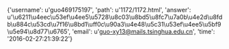 {'username': u'guo469175197', 'path': u'1172/1172.html', 'answer': u'\u6211\u4eec\u53ef\u4ee5\u5728\u8c03\u8bd5\u8fc7\u7a0b\u4e2d\u8fdb\u884c\u53cd\u7f16\u8bd1\uff0c\u90a3\u4e48\u5c31\u53ef\u4ee5\u5bf9\u5e94\u8d77\u6765', 'email': u'guo-xy13@mails.tsinghua.edu.cn', 'time': '2016-02-27:21:39:22'}